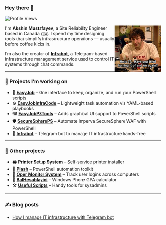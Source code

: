 ### Hey there 👋

![Profile Views](https://komarev.com/ghpvc/?username=akshinmustafayev&color=green&style=flat-square)

<img align="right" src="/assets/it.gif" width="150">

I'm **Akshin Mustafayev**, a Site Reliability Engineer based in Canada 🇨🇦. I spend my time designing tools that simplify infrastructure operations — usually before coffee kicks in.

I’m also the creator of **[Infrabot](https://infrabot-io.github.io/index.html)**, a Telegram-based infrastructure management service used to control IT systems through chat commands.

---

### 🚀 Projects I’m working on

- 🔧 [**EasyJob**](https://github.com/akshinmustafayev/EasyJob) – One interface to keep, organize, and run your PowerShell scripts  
- ⚙️ [**EasyJobInfraCode**](https://github.com/akshinmustafayev/EasyJobInfraCode) – Lightweight task automation via YAML-based playbooks  
- 🖼 [**EasyJobPSTools**](https://github.com/akshinmustafayev/EasyJobPSTools) – Adds graphical UI support to PowerShell scripts  
- 🛡 [**SecureSpherePS**](https://github.com/akshinmustafayev/SecureSpherePS) – Automate Imperva SecureSphere WAF with PowerShell  
- 🤖 [**Infrabot**](https://github.com/infrabot-io/infrabot) – Telegram bot to manage IT infrastructure hands-free  

---

### 🧰 Other projects

- 🖨 [**Printer Setup System**](https://github.com/akshinmustafayev/Printer-Setup-System-Remastered) – Self-service printer installer  
- 🔄 [**Plash**](https://github.com/akshinmustafayev/Plash) – PowerShell automation toolkit  
- 📡 [**Oper Monitor System**](https://github.com/akshinmustafayev/Oper-Monitor-System) – Track user logins across computers  
- 🧮 [**BalHesablayici**](https://github.com/akshinmustafayev/BalHesablayici) – Windows Phone GPA calculator  
- 🛠 [**Useful Scripts**](https://github.com/akshinmustafayev/Useful-Scripts-for-SysAdmin) – Handy tools for sysadmins  

---

### ✍️ Blog posts

- [How I manage IT infrastructure with Telegram bot](https://infrabot.medium.com/manage-it-infrastructure-using-telegram-bot-or-infrabot-io-7fdc95a00a9c)  
